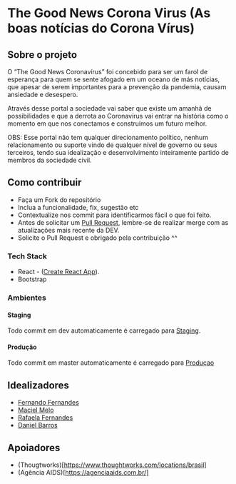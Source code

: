# The Good News Corona Virus (As boas notícias do Corona Vírus)
## Sobre o projeto
O “The Good News Coronavírus” foi concebido para ser um farol de esperança para quem se sente afogado em um oceano de más notícias, que apesar de serem importantes para a prevenção da pandemia, causam ansiedade e desespero.

Através desse portal a sociedade vai saber que existe um amanhã de possibilidades e que a derrota ao Coronavírus vai entrar na história como o momento em que nos conectamos e construímos um futuro melhor.

OBS: Esse portal não tem qualquer direcionamento político, nenhum relacionamento ou suporte vindo de qualquer nível de governo ou seus terceiros, tendo sua idealização e desenvolvimento inteiramente partido de membros da sociedade civil.

## Como contribuir
* Faça um Fork do repositório
* Inclua a funcionalidade, fix, sugestão etc
* Contextualize nos commit para identificarmos fácil o que foi feito.
* Antes de solicitar um [Pull Request](https://help.github.com/en/github/collaborating-with-issues-and-pull-requests/about-pull-requests), lembre-se de realizar merge com as atualizações mais recente da DEV.
* Solicite o Pull Request e obrigado pela contribuição ^^

### Tech Stack
- React - ([Create React App](https://github.com/facebook/create-react-app)).
- Bootstrap

### Ambientes

#### Staging

Todo commit em dev automaticamente é carregado para [Staging](https://staging.thegoodnewscoronavirus.com).

#### Produção
Todo commit em master automaticamente é carregado para [Produçao](http://thegoodnewscoronavirus.com/)

## Idealizadores

  - [Fernando Fernandes](https://www.linkedin.com/in/flasfl/)
  - [Maciel Melo](https://www.linkedin.com/in/macielmelo/)
  - [Rafaela Fernandes](https://www.linkedin.com/in/rafaela-fernandes/)
  - [Daniel Barros](https://www.linkedin.com/in/danielnbarros/)

## Apoiadores
  - (Thougtworks)[https://www.thoughtworks.com/locations/brasil]
  - (Agência AIDS)[https://agenciaaids.com.br/]
